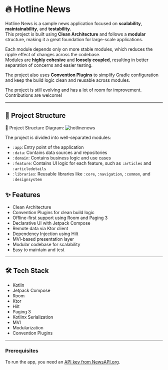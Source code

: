 
# 🔥 Hotline News
Hotline News is a sample news application focused on **scalability**, **maintainability**, and **testability**.  
This project is built using **Clean Architecture** and follows a **modular** structure, making it a great foundation for large-scale applications.

Each module depends only on more stable modules, which reduces the ripple effect of changes across the codebase.  
Modules are **highly cohesive** and **loosely coupled**, resulting in better separation of concerns and easier testing.

The project also uses **Convention Plugins** to simplify Gradle configuration and keep the build logic clean and reusable across modules.

The project is still evolving and has a lot of room for improvement. Contributions are welcome!

---

## 🧱 Project Structure

🔽 Project Structure Diagram:
![hotlinenews](https://github.com/sham-h93/hotlinenews/blob/develop/media/hotline_banner.png)


The project is divided into well-separated modules:

- `:app`: Entry point of the application
- `:data`: Contains data sources and repositories
- `:domain`: Contains business logic and use cases
- `:feature`: Contains UI logic for each feature, such as `:articles` and `:articledetails`
- `:libraries`: Reusable libraries like `:core`, `:navigation`, `:common`, and `:designsystem`


## ✨ Features

- Clean Architecture
- Convention Plugins for clean build logic
- Offline-first support using Room and Paging 3
- Declarative UI with Jetpack Compose
- Remote data via Ktor client
- Dependency Injection using Hilt
- MVI-based presentation layer
- Modular codebase for scalability
- Easy to maintain and test

---

## 🛠️ Tech Stack

- Kotlin
- Jetpack Compose
- Room
- Ktor
- Hilt
- Paging 3
- Kotlinx Serialization
- MVI
- Modularization
- Convention Plugins

---


### Prerequisites

To run the app, you need an [API key from NewsAPI.org](https://newsapi.org/).  



